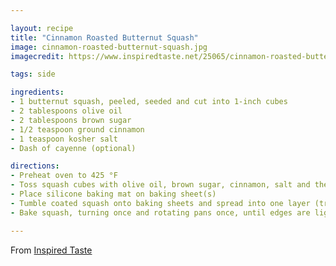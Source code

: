 ```yaml
---

layout: recipe
title: "Cinnamon Roasted Butternut Squash"
image: cinnamon-roasted-butternut-squash.jpg
imagecredit: https://www.inspiredtaste.net/25065/cinnamon-roasted-butternut-squash-recipe/

tags: side

ingredients:
- 1 butternut squash, peeled, seeded and cut into 1-inch cubes
- 2 tablespoons olive oil
- 2 tablespoons brown sugar
- 1/2 teaspoon ground cinnamon
- 1 teaspoon kosher salt
- Dash of cayenne (optional)

directions:
- Preheat oven to 425 °F
- Toss squash cubes with olive oil, brown sugar, cinnamon, salt and the cayenne until well coated
- Place silicone baking mat on baking sheet(s)
- Tumble coated squash onto baking sheets and spread into one layer (try not to crowd them too much or else they will not brown)
- Bake squash, turning once and rotating pans once, until edges are lightly browned and centers are tender, 40 to 45 minutes

---
```


From [Inspired Taste](https://www.inspiredtaste.net/25065/cinnamon-roasted-butternut-squash-recipe/)

